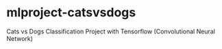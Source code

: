 # mlproject-catsvsdogs
Cats vs Dogs Classification Project with Tensorflow (Convolutional Neural Network)
